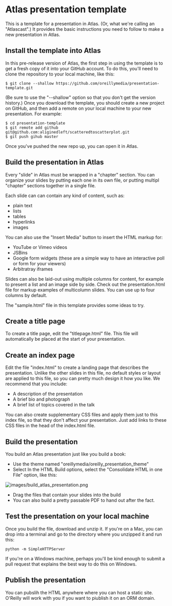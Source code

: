 # Atlas presentation template

This is a template for a presentation in Atlas. (Or, what we're calling an "Atlascast".)  It provides the basic instructions you need to follow to make a new presentation in Atlas.

## Install the template into Atlas

In this pre-release version of Atlas, the first step in using the template is to get a fresh copy of it into your GitHub account.  To do this, you'll need to clone the repository to your local machine, like this:

```
$ git clone --shallow https://github.com/oreillymedia/presentation-template.git
````

(Be sure to use the "--shallow" option so that you don't get the version history.)  Once you download the template, you should create a new project on GitHub, and then add a remote on your local machine to your new presentation.  For example:

```
$ cd presentation-template
$ git remote add github git@github.com:aliginedleft/scatteredtoscatterplot.git
$ git push gihub master
```

Once you've pushed the new repo up, you can open it in Atlas.

## Build the presentation in Atlas

Every "slide" in Atlas must be wrapped in a "chapter" section.  You can organize your slides by putting each one in its own file, or putting multipl "chapter" sections together in a single file.  

Each slide can can contain any kind of content, such as:

* plain text
* lists
* tables
* hyperlinks
* images
 
You can also use the "Insert Media" button to insert the HTML markup for:
* YouTube or Vimeo videos
* JSBins
* Google form widgets (these are a simple way to have an interactive poll or form for your viewers)
* Arbitratray iframes

Slides can also be laid-out using multiple columns for content, for example to present a list and an image side by side. Check out the presentation.html file for markup examples of multicolumn slides. You can use up to four columns by default.

The "sample.html" file in this template provides some ideas to try.

## Create a title page

To create a title page, edit the "titlepage.html" file.  This file will automatically be placed at the start of your presentation.

## Create an index page

Edit the file "index.html" to create a landing page that describes the presentation.  Unlike the other slides in this file, no default styles or layout are applied to this file, so you can pretty much design it how you like.  We recommend that you include:

* A description of the presentation
* A brief bio and photograph
* A brief list of topics covered in the talk

You can also create supplementary CSS files and apply them just to this index file, so that they don't affect your presentation. Just add links to these CSS files in the head of the index.html file. 

## Build the presentation

You build an Atlas presentation just like you build a book:

* Use the theme named "oreillymedia/oreilly\_presentation\_theme"
* Select In the HTML Build options, select the "Consolidate HTML in one File" option, like this:

![images/build_atlas_presentation.png](images/build_atlas_presentation.png)

* Drag the files that contain your slides into the build
* You can also build a pretty passable PDF to hand out after the fact.  
 

## Test the presentation on your local machine

Once you build the file, download and unzip it.  If you're on a Mac, you can drop into a terminal and go to the directory where you unzipped it and run this:

```
python -m SimpleHTTPServer
```

If you're on a Windows machine, perhaps you'll be kind enough to submit a pull request that explains the best way to do this on Windows.

## Publish the presentation

You can pubslih the HTML anywhere where you can host a static site.  O'Reilly will work with you if you want to piublish it on an ORM domain.

